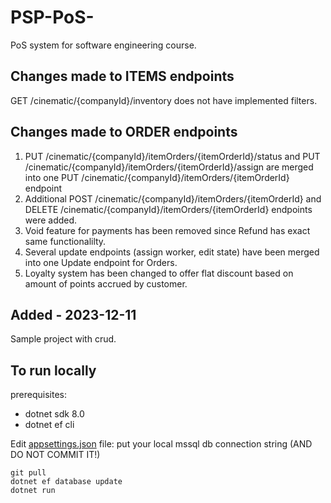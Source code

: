 # PSP-PoS-

PoS system for software engineering course.

## Changes made to ITEMS endpoints

GET /cinematic/{companyId}/inventory does not have implemented filters.

## Changes made to ORDER endpoints

1. PUT /cinematic/{companyId}/itemOrders/{itemOrderId}/status and PUT /cinematic/{companyId}/itemOrders/{itemOrderId}/assign are merged into one PUT /cinematic/{companyId}/itemOrders/{itemOrderId} endpoint
2. Additional POST /cinematic/{companyId}/itemOrders/{itemOrderId} and DELETE /cinematic/{companyId}/itemOrders/{itemOrderId} endpoints were added.
3. Void feature for payments has been removed since Refund has exact same functionalilty.
4. Several update endpoints (assign worker, edit state) have been merged into one Update endpoint for Orders.
5. Loyalty system has been changed to offer flat discount based on amount of points accrued by customer. 

## Added - 2023-12-11

Sample project with crud.

## To run locally

prerequisites:

- dotnet sdk 8.0
- dotnet ef cli

Edit [appsettings.json](./PspPos/appsettings.json) file: put your local mssql db connection string (AND DO NOT COMMIT IT!)

```
git pull
dotnet ef database update
dotnet run
```
